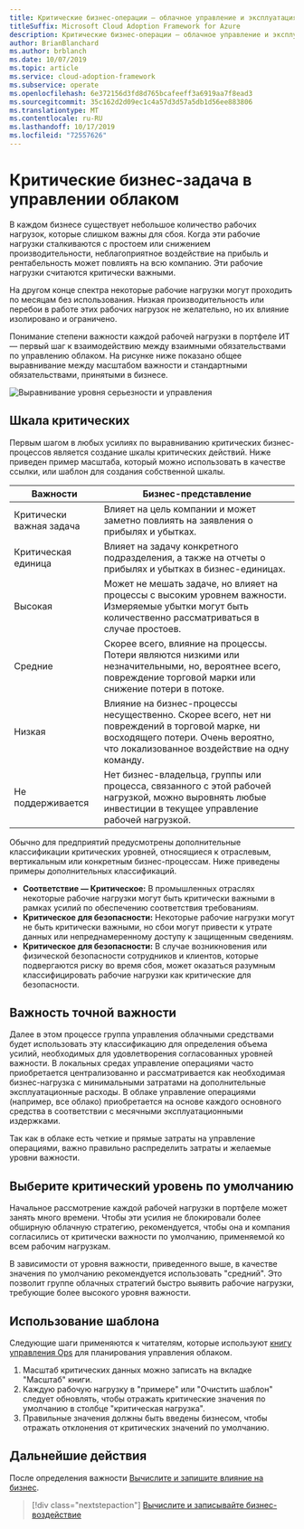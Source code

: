```yaml
---
title: Критические бизнес-операции — облачное управление и эксплуатация
titleSuffix: Microsoft Cloud Adoption Framework for Azure
description: Критические бизнес-операции — облачное управление и эксплуатация
author: BrianBlanchard
ms.author: brblanch
ms.date: 10/07/2019
ms.topic: article
ms.service: cloud-adoption-framework
ms.subservice: operate
ms.openlocfilehash: 6e372156d3fd8d765bcafeeff3a6919aa7f8ead3
ms.sourcegitcommit: 35c162d2d09ec1c4a57d3d57a5db1d56ee883806
ms.translationtype: MT
ms.contentlocale: ru-RU
ms.lasthandoff: 10/17/2019
ms.locfileid: "72557626"
---
```

# <a name="business-criticality-in-cloud-management"></a>Критические бизнес-задача в управлении облаком

В каждом бизнесе существует небольшое количество рабочих нагрузок, которые слишком важны для сбоя. Когда эти рабочие нагрузки сталкиваются с простоем или снижением производительности, неблагоприятное воздействие на прибыль и рентабельность может повлиять на всю компанию. Эти рабочие нагрузки считаются критически важными.

На другом конце спектра некоторые рабочие нагрузки могут проходить по месяцам без использования. Низкая производительность или перебои в работе этих рабочих нагрузок не желательно, но их влияние изолировано и ограничено.

Понимание степени важности каждой рабочей нагрузки в портфеле ИТ — первый шаг к взаимодействию между взаимными обязательствами по управлению облаком.
На рисунке ниже показано общее выравнивание между масштабом важности и стандартными обязательствами, принятыми в бизнесе.

![Выравнивание уровня серьезности и управления](../../_images/manage/cloud-criticality-alignment.png)

## <a name="criticality-scale"></a>Шкала критических

Первым шагом в любых усилиях по выравниванию критических бизнес-процессов является создание шкалы критических действий. Ниже приведен пример масштаба, который можно использовать в качестве ссылки, или шаблон для создания собственной шкалы.

|Важности  |Бизнес-представление  |
|---------|---------|
|Критически важная задача|Влияет на цель компании и может заметно повлиять на заявления о прибылях и убытках.|
|Критическая единица|Влияет на задачу конкретного подразделения, а также на отчеты о прибылях и убытках в бизнес-единицах.|
|Высокая|Может не мешать задаче, но влияет на процессы с высоким уровнем важности. Измеряемые убытки могут быть количественно рассматриваться в случае простоев.|
|Средние|Скорее всего, влияние на процессы. Потери являются низкими или незначительными, но, вероятнее всего, повреждение торговой марки или снижение потери в потоке.|
|Низкая|Влияние на бизнес-процессы несущественно. Скорее всего, нет ни повреждений в торговой марке, ни восходящего потери. Очень вероятно, что локализованное воздействие на одну команду.|
|Не поддерживается|Нет бизнес-владельца, группы или процесса, связанного с этой рабочей нагрузкой, можно выровнять любые инвестиции в текущее управление рабочей нагрузкой.|

Обычно для предприятий предусмотрены дополнительные классификации критических уровней, относящиеся к отраслевым, вертикальным или конкретным бизнес-процессам. Ниже приведены примеры дополнительных классификаций.

- **Соответствие — Критическое:** В промышленных отраслях некоторые рабочие нагрузки могут быть критически важными в рамках усилий по обеспечению соответствия требованиям.
- **Критическое для безопасности:** Некоторые рабочие нагрузки могут не быть критически важными, но сбои могут привести к утрате данных или непреднамеренному доступу к защищенным сведениям.
- **Критическое для безопасности:** В случае возникновения или физической безопасности сотрудников и клиентов, которые подвергаются риску во время сбоя, может оказаться разумным классифицировать рабочие нагрузки как критические для безопасности.

## <a name="importance-of-accurate-criticality"></a>Важность точной важности

Далее в этом процессе группа управления облачными средствами будет использовать эту классификацию для определения объема усилий, необходимых для удовлетворения согласованных уровней важности. В локальных средах управление операциями часто приобретается централизованно и рассматривается как необходимая бизнес-нагрузка с минимальными затратами на дополнительные эксплуатационные расходы. В облаке управление операциями (например, все облако) приобретается на основе каждого основного средства в соответствии с месячными эксплуатационными издержками.

Так как в облаке есть четкие и прямые затраты на управление операциями, важно правильно распределить затраты и желаемые уровни важности.

## <a name="select-a-default-criticality"></a>Выберите критический уровень по умолчанию

Начальное рассмотрение каждой рабочей нагрузки в портфеле может занять много времени. Чтобы эти усилия не блокировали более обширную облачную стратегию, рекомендуется, чтобы она и компания согласились от критически важности по умолчанию, применяемой ко всем рабочим нагрузкам.

В зависимости от уровня важности, приведенного выше, в качестве значения по умолчанию рекомендуется использовать "средний". Это позволит группе облачных стратегий быстро выявить рабочие нагрузки, требующие более высокого уровня важности.

## <a name="using-the-template"></a>Использование шаблона

Следующие шаги применяются к читателям, которые используют [книгу управления Ops](https://raw.githubusercontent.com/microsoft/CloudAdoptionFramework/master/manage/opsmanagementworkbook.xlsx) для планирования управления облаком.

1. Масштаб критических данных можно записать на вкладке "Масштаб" книги.
2. Каждую рабочую нагрузку в "примере" или "Очистить шаблон" следует обновлять, чтобы отражать критические значения по умолчанию в столбце "критическая нагрузка".
3. Правильные значения должны быть введены бизнесом, чтобы отражать отклонения от критических значений по умолчанию.

## <a name="next-steps"></a>Дальнейшие действия

После определения важности [Вычислите и запишите влияние на бизнес](./impact.md).

> [!div class="nextstepaction"]
> [Вычислите и записывайте бизнес-воздействие](./impact.md)
